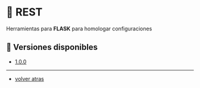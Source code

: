 # :closed_book: REST

Herramientas para **FLASK** para homologar configuraciones

## :bookmark: Versiones disponibles

- [1.0.0](1.0.0/docs.md)

---

- [volver atras](../../README.md)
